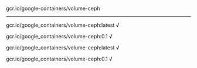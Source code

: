gcr.io/google-containers/volume-ceph 

----
gcr.io/google_containers/volume-ceph:latest √

gcr.io/google_containers/volume-ceph:0.1 √

gcr.io/google_containers/volume-ceph:latest √

gcr.io/google_containers/volume-ceph:0.1 √

